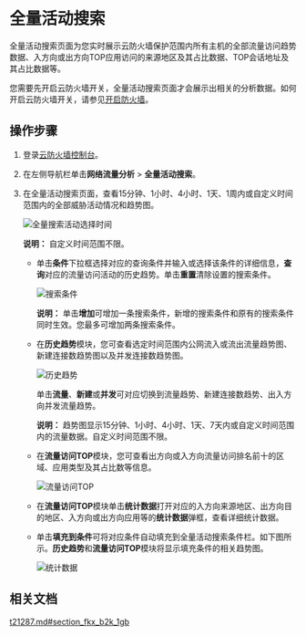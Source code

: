 # 全量活动搜索

全量活动搜索页面为您实时展示云防火墙保护范围内所有主机的全部流量访问趋势数据、入方向或出方向TOP应用访问的来源地区及其占比数据、TOP会话地址及其占比数据等。

您需要先开启云防火墙开关，全量活动搜索页面才会展示出相关的分析数据。如何开启云防火墙开关，请参见[开启防火墙](/intl.zh-CN/快速入门/开启防火墙.md)。

## 操作步骤

1.  登录[云防火墙控制台](https://yundun.console.aliyun.com/?p=cfwnext)。

2.  在左侧导航栏单击**网络流量分析** \> **全量活动搜索**。

3.  在全量活动搜索页面，查看15分钟、1小时、4小时、1天、1周内或自定义时间范围内的全部威胁活动情况和趋势图。

    ![全量搜索活动选择时间](https://static-aliyun-doc.oss-cn-hangzhou.aliyuncs.com/assets/img/zh-CN/8895649951/p77534.png)

    **说明：** 自定义时间范围不限。

    -   单击**条件**下拉框选择对应的查询条件并输入或选择该条件的详细信息，**查询**对应的流量访问活动的历史趋势。单击**重置**清除设置的搜索条件。

        ![搜索条件](https://static-aliyun-doc.oss-cn-hangzhou.aliyuncs.com/assets/img/zh-CN/8895649951/p77535.png)

        **说明：** 单击**增加**可增加一条搜索条件，新增的搜索条件和原有的搜索条件同时生效。您最多可增加两条搜索条件。

    -   在**历史趋势**模块，您可查看选定时间范围内公网流入或流出流量趋势图、新建连接数趋势图以及并发连接数趋势图。

        ![历史趋势](https://static-aliyun-doc.oss-cn-hangzhou.aliyuncs.com/assets/img/zh-CN/8895649951/p77542.png)

        单击**流量**、**新建**或**并发**可对应切换到流量趋势、新建连接数趋势、出入方向并发流量趋势。

        **说明：** 趋势图显示15分钟、1小时、4小时、1天、7天内或自定义时间范围内的流量数据。自定义时间范围不限。

    -   在**流量访问TOP**模块，您可查看出方向或入方向流量访问排名前十的区域、应用类型及其占比数等信息。

        ![流量访问TOP](https://static-aliyun-doc.oss-cn-hangzhou.aliyuncs.com/assets/img/zh-CN/8895649951/p77544.png)

    -   在**流量访问TOP**模块单击**统计数据**打开对应的入方向来源地区、出方向目的地区、入方向或出方向应用等的**统计数据**弹框，查看详细统计数据。
    -   单击**填充到条件**可将对应条件自动填充到全量活动搜索条件栏。如下图所示。**历史趋势**和**流量访问TOP**模块将显示填充条件的相关趋势图。

        ![统计数据](https://static-aliyun-doc.oss-cn-hangzhou.aliyuncs.com/assets/img/zh-CN/8895649951/p77603.png)


## 相关文档

[t21287.md\#section\_fkx\_b2k\_1gb](/intl.zh-CN/常见问题/云防火墙支持防护的范围.md)

